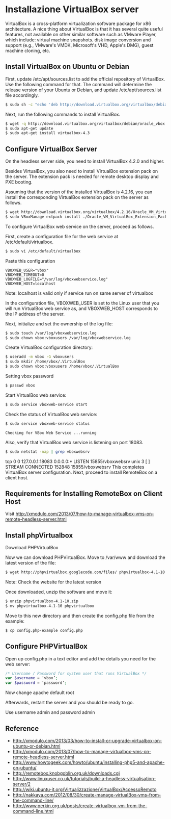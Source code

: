 Installazione VirtualBox server
===



VirtualBox is a cross-platform virtualization software package for x86 architecture. A nice thing about VirtualBox is that it has several quite useful features, not available on other similar software such as VMware Player, which include: virtual machine snapshots. disk image conversion and support (e.g., VMware's VMDK, Microsoft's VHD, Apple's DMG), guest machine cloning, etc.


Install VirtualBox on Ubuntu or Debian
---

First, update /etc/apt/sources.list to add the official repository of VirtualBox. Use the following command for that. The command will determine the release version of your Ubuntu or Debian, and update /etc/apt/sources.list file accordingly.

```bash
$ sudo sh -c "echo 'deb http://download.virtualbox.org/virtualbox/debian '$(lsb_release -cs)' contrib non-free' >> /etc/apt/sources.list"
```
Next, run the following commands to install VirtualBox.

```bash
$ wget -q http://download.virtualbox.org/virtualbox/debian/oracle_vbox.asc -O- | sudo apt-key add -
$ sudo apt-get update
$ sudo apt-get install virtualbox-4.3
```

Configure VirtualBox Server
---
On the headless server side, you need to install VirtualBox 4.2.0 and higher.

Besides VirtualBox, you also need to install VirtualBox extension pack on the server. The extension pack is needed for remote desktop display and PXE booting.

Assuming that the version of the installed VirtualBox is 4.2.16, you can install the corresponding VirtualBox extension pack on the server as follows.

```bash
$ wget http://download.virtualbox.org/virtualbox/4.2.16/Oracle_VM_VirtualBox_Extension_Pack-4.2.16-86992.vbox-extpack
$ sudo VBoxManage extpack install ./Oracle_VM_VirtualBox_Extension_Pack-4.2.12-84980.vbox-extpack
```

To configure VirtualBox web service on the server, proceed as follows.

First, create a configuration file for the web service at /etc/default/virtualbox.

```bash
$ sudo vi /etc/default/virtualbox
```

Paste this configuration

```
VBOXWEB_USER="vbox"
VBOXWEB_TIMEOUT=0
VBOXWEB_LOGFILE="/var/log/vboxwebservice.log"
VBOXWEB_HOST=localhost
```
Note: localhost is valid only if service run on same server of virtualbox

In the configuration file, VBOXWEB_USER is set to the Linux user that you will run VirtualBox web service as, and VBOXWEB_HOST corresponds to the IP address of the server.

Next, initialize and set the ownership of the log file:

```bash
$ sudo touch /var/log/vboxwebservice.log
$ sudo chown vbox:vboxusers /var/log/vboxwebservice.log
```

Create VirtualBox configuration directory:

```bash
$ useradd -m vbox -G vboxusers
$ sudo mkdir /home/vbox/.VirtualBox
$ sudo chown vbox:vboxusers /home/vbox/.VirtualBox
```

Setting vbox password

```bash
$ passwd vbox
```

Start VirtualBox web service:

```bash
$ sudo service vboxweb-service start
```

Check the status of VirtualBox web service:

```bash
$ sudo service vboxweb-service status
```

```
Checking for VBox Web Service ...running
```

Also, verify that VirtualBox web service is listening on port 18083.

```bash
$ sudo netstat -nap | grep vboxwebsrv
```

tcp        0      0 127.0.0.1:18083        0.0.0.0:*               LISTEN      15855/vboxwebsrv
unix  3      [ ]         STREAM     CONNECTED     152848   15855/vboxwebsrv
This completes VirtualBox server configuration. Next, proceed to install RemoteBox on a client host.

Requirements for Installing RemoteBox on Client Host
---
Visit http://xmodulo.com/2013/07/how-to-manage-virtualbox-vms-on-remote-headless-server.html


Install phpVirtualbox
---
Download PHPVirtualBox

Now we can download PHPVirtualBox. Move to /var/www and download the latest version of the file:

```bash
$ wget http://phpvirtualbox.googlecode.com/files/ phpvirtualbox-4.1-10.zip
```
Note: Check the website for the latest version

Once downloaded, unzip the software and move it:

```bash
$ unzip phpvirtualbox-4.1-10.zip
$ mv phpvirtualbox-4.1-10 phpvirtualbox
```

Move to this new directory and then create the config.php file from the example:

```bash
$ cp config.php-example config.php
```

Configure PHPVirtualBox
---
Open up config.php in a text editor and add the details you need for the web server:

```php
/* Username / Password for system user that runs VirtualBox */
var $username = ‘vbox’;
var $password = ‘password’;
```

Now change apache default root 

Afterwards, restart the server and you should be ready to go.

Use username admin and password admin


Reference
---
* http://xmodulo.com/2013/03/how-to-install-or-upgrade-virtualbox-on-ubuntu-or-debian.html
* http://xmodulo.com/2013/07/how-to-manage-virtualbox-vms-on-remote-headless-server.html
* http://www.howtogeek.com/howto/ubuntu/installing-php5-and-apache-on-ubuntu/
* http://remotebox.knobgoblin.org.uk/downloads.cgi
* http://www.linuxuser.co.uk/tutorials/build-a-headless-virtualisation-server/2
* http://wiki.ubuntu-it.org/Virtualizzazione/VirtualBox/AccessoRemoto
* http://nakkaya.com/2012/08/30/create-manage-virtualBox-vms-from-the-command-line/
* http://www.perkin.org.uk/posts/create-virtualbox-vm-from-the-command-line.html



